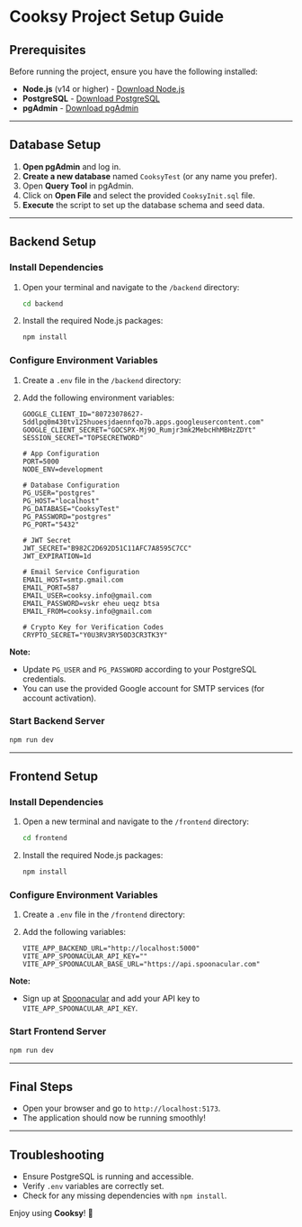 # Cooksy Project Setup Guide

## Prerequisites

Before running the project, ensure you have the following installed:

-   **Node.js** (v14 or higher) - [Download Node.js](https://nodejs.org/)
-   **PostgreSQL** - [Download PostgreSQL](https://www.postgresql.org/)
-   **pgAdmin** - [Download pgAdmin](https://www.pgadmin.org/)

---

## Database Setup

1. **Open pgAdmin** and log in.
2. **Create a new database** named `CooksyTest` (or any name you prefer).
3. Open **Query Tool** in pgAdmin.
4. Click on **Open File** and select the provided `CooksyInit.sql` file.
5. **Execute** the script to set up the database schema and seed data.

---

## Backend Setup

### Install Dependencies

1. Open your terminal and navigate to the `/backend` directory:
    ```bash
    cd backend
    ```
2. Install the required Node.js packages:
    ```bash
    npm install
    ```

### Configure Environment Variables

1. Create a `.env` file in the `/backend` directory:

2. Add the following environment variables:

    ```env
    GOOGLE_CLIENT_ID="80723078627-5ddlpq0m430tv125huoesjdaennfqo7b.apps.googleusercontent.com"
    GOOGLE_CLIENT_SECRET="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"
    SESSION_SECRET="TOPSECRETWORD"

    # App Configuration
    PORT=5000
    NODE_ENV=development

    # Database Configuration
    PG_USER="postgres"
    PG_HOST="localhost"
    PG_DATABASE="CooksyTest"
    PG_PASSWORD="postgres"
    PG_PORT="5432"

    # JWT Secret
    JWT_SECRET="B982C2D692D51C11AFC7A8595C7CC"
    JWT_EXPIRATION=1d

    # Email Service Configuration
    EMAIL_HOST=smtp.gmail.com
    EMAIL_PORT=587
    EMAIL_USER=cooksy.info@gmail.com
    EMAIL_PASSWORD=vskr eheu ueqz btsa
    EMAIL_FROM=cooksy.info@gmail.com

    # Crypto Key for Verification Codes
    CRYPTO_SECRET="Y0U3RV3RY50D3CR3TK3Y"
    ```

**Note:**

-   Update `PG_USER` and `PG_PASSWORD` according to your PostgreSQL credentials.
-   You can use the provided Google account for SMTP services (for account activation).

### Start Backend Server

```bash
npm run dev
```

---

## Frontend Setup

### Install Dependencies

1. Open a new terminal and navigate to the `/frontend` directory:
    ```bash
    cd frontend
    ```
2. Install the required Node.js packages:
    ```bash
    npm install
    ```

### Configure Environment Variables

1. Create a `.env` file in the `/frontend` directory:

2. Add the following variables:

    ```env
    VITE_APP_BACKEND_URL="http://localhost:5000"
    VITE_APP_SPOONACULAR_API_KEY=""
    VITE_APP_SPOONACULAR_BASE_URL="https://api.spoonacular.com"
    ```

**Note:**

-   Sign up at [Spoonacular](https://spoonacular.com/) and add your API key to `VITE_APP_SPOONACULAR_API_KEY`.

### Start Frontend Server

```bash
npm run dev
```

---

## Final Steps

-   Open your browser and go to `http://localhost:5173`.
-   The application should now be running smoothly!

---

## Troubleshooting

-   Ensure PostgreSQL is running and accessible.
-   Verify `.env` variables are correctly set.
-   Check for any missing dependencies with `npm install`.

Enjoy using **Cooksy**! 🍳
